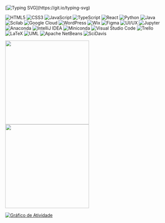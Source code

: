 [![Typing SVG](https://readme-typing-svg.herokuapp.com/?color=ff91a4&size=35&center=true&vCenter=true&color=FFC0CBFF&width=1000&lines=Olá,+meu+nome+é+Helena+Carvalho+Leal;Tenho+25+anos+;Sou+brasileira;Graduanda+do+6°+período+de+Ciências+da+Computação;Procuro+equipes+para+desenvolvimento+de+software;Bem+Vindo!)](https://git.io/typing-svg)

![HTML5](https://img.shields.io/badge/HTML5-E34F26?style=for-the-badge&logo=html5&logoColor=white)
![CSS3](https://img.shields.io/badge/CSS3-1572B6?style=for-the-badge&logo=css3&logoColor=white)
![JavaScript](https://img.shields.io/badge/JavaScript-F7DF1E?style=for-the-badge&logo=javascript&logoColor=black)
![TypeScript](https://img.shields.io/badge/TypeScript-3178C6?style=for-the-badge&logo=typescript&logoColor=white)
![React](https://img.shields.io/badge/React-61DAFB?style=for-the-badge&logo=react&logoColor=black)
![Python](https://img.shields.io/badge/Python-3776AB?style=for-the-badge&logo=python&logoColor=white)
![Java](https://img.shields.io/badge/Java-007396?style=for-the-badge&logo=java&logoColor=white)
![Scilab](https://img.shields.io/badge/Scilab-CA0F3C?style=for-the-badge)
![Google Cloud](https://img.shields.io/badge/Google%20Cloud-4285F4?style=for-the-badge&logo=google-cloud&logoColor=white)
![WordPress](https://img.shields.io/badge/WordPress-21759B?style=for-the-badge&logo=wordpress&logoColor=white)
![Wix](https://img.shields.io/badge/Wix-000000?style=for-the-badge&logo=wix&logoColor=white)
![Figma](https://img.shields.io/badge/Figma-F24E1E?style=for-the-badge&logo=figma&logoColor=white)
![UI/UX](https://img.shields.io/badge/UI%2FUX-FF4088?style=for-the-badge&logo=adobe-xd&logoColor=white)
![Jupyter](https://img.shields.io/badge/Jupyter-F37626?style=for-the-badge&logo=jupyter&logoColor=white)
![Anaconda](https://img.shields.io/badge/Anaconda-44A833?style=for-the-badge&logo=anaconda&logoColor=white)
![IntelliJ IDEA](https://img.shields.io/badge/IntelliJ%20IDEA-000000?style=for-the-badge&logo=intellij-idea&logoColor=white)
![Miniconda](https://img.shields.io/badge/Miniconda-44A833?style=for-the-badge&logo=anaconda&logoColor=white)
![Visual Studio Code](https://img.shields.io/badge/Visual%20Studio%20Code-007ACC?style=for-the-badge&logo=visual-studio-code&logoColor=white)
![Trello](https://img.shields.io/badge/Trello-0052CC?style=for-the-badge&logo=trello&logoColor=white)
![LaTeX](https://img.shields.io/badge/LaTeX-008080?style=for-the-badge&logo=latex&logoColor=white)
![UML](https://img.shields.io/badge/UML-005571?style=for-the-badge&logo=uml&logoColor=white)
![Apache NetBeans](https://img.shields.io/badge/Apache%20NetBeans-1B6AC6?style=for-the-badge&logo=apachenetbeanside&logoColor=white)
![SciDavis](https://img.shields.io/badge/SciDavis-3A7DB4?style=for-the-badge)

<div>
	<a href="https://github.com/HelenaCarvalhoLeal">
		<img height="267em" src="https://github-readme-stats.vercel.app/api?username=HelenaCarvalhoLeal&show_icons=true&theme=dracula&show=reviews,discussions_started,discussions_answered,prs_merged,prs_merged_percentage" />
	</a>
	<img height="267em" src="https://github-readme-stats.vercel.app/api/top-langs?username=HelenaCarvalhoLeal&layout=compact&theme=dracula&langs_count=8&card_width=320" />
</div>

[![Gráfico de Atividade](https://github-readme-activity-graph.vercel.app/graph?username=HelenaCarvalhoLeal&bg_color=2c2c34&color=ff91a4&line=b13583&point=ff9494&area=true&&hide_border=true)](https://github.com/ashutosh00710/github-readme-activity-graph)


